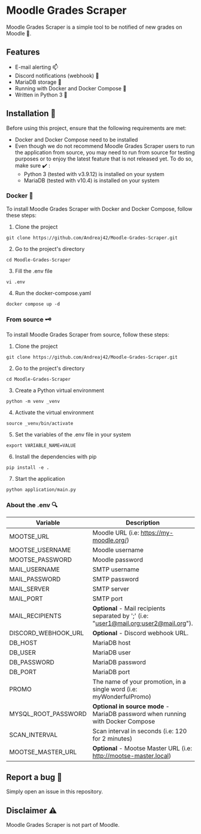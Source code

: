 # Moodle Grades Scraper
Moodle Grades Scraper is a simple tool to be notified of new grades on Moodle 💯.

## Features 
- E-mail alerting 📫
- Discord notifications (webhook) 🎤
- MariaDB storage 💾
- Running with Docker and Docker Compose 🐳
- Written in Python 3 🐍

## Installation 📓
Before using this project, ensure that the following requirements are met:
- Docker and Docker Compose need to be installed
- Even though we do not recommend Moodle Grades Scraper users to run the application from source, you may need to run from source for testing purposes or to enjoy the latest feature that is not released yet. To do so, make sure ✔️ :
  - Python 3 (tested with v3.9.12) is installed on your system
  - MariaDB (tested with v10.4) is installed on your system

### Docker 🐳
To install Moodle Grades Scraper with Docker and Docker Compose, follow these steps:

1. Clone the project
```
git clone https://github.com/Andreaj42/Moodle-Grades-Scraper.git
```
2. Go to the project's directory
```
cd Moodle-Grades-Scraper
```
3. Fill the .env file
```
vi .env
```
4. Run the docker-compose.yaml
```
docker compose up -d
```

### From source 🗝️
To install Moodle Grades Scraper from source, follow these steps:

1. Clone the project
```
git clone https://github.com/Andreaj42/Moodle-Grades-Scraper.git
```
2. Go to the project's directory
```
cd Moodle-Grades-Scraper
```
3. Create a Python virtual environment
```
python -m venv _venv
```
4. Activate the virtual environment
```
source _venv/bin/activate
```
5. Set the variables of the .env file in your system
```
export VARIABLE_NAME=VALUE
```
6. Install the dependencies with pip 
```
pip install -e .
```
7. Start the application
```
python application/main.py
```

### About the .env 🔍

| Variable          | Description               
|---------------------|------------------------------------------|
| MOOTSE_URL     | Moodle URL (i.e: https://my-moodle.org/)    |
| MOOTSE_USERNAME     | Moodle username                          |    
| MOOTSE_PASSWORD     | Moodle password                                 |    
| MAIL_USERNAME       | SMTP username                     |    
| MAIL_PASSWORD       | SMTP password |    
| MAIL_SERVER         | SMTP server                            |    
| MAIL_PORT           | SMTP port                                      |    
| MAIL_RECIPIENTS     | **Optional** - Mail recipients separated by ';' (i.e: "user1@mail.org;user2@mail.org").                       |    
| DISCORD_WEBHOOK_URL | **Optional** - Discord webhook URL.                                        |    
| DB_HOST             | MariaDB host                          |    
| DB_USER             | MariaDB user                                     |    
| DB_PASSWORD         | MariaDB password                                   |    
| DB_PORT             | MariaDB port                                     |    
| PROMO               | The name of your promotion, in a single word (i.e: myWonderfulPromo)                                      |    
| MYSQL_ROOT_PASSWORD | **Optional in source mode** - MariaDB password when running with Docker Compose                                   |    
| SCAN_INTERVAL       | Scan interval in seconds (i.e: 120 for 2 minutes)                                      |    
| MOOTSE_MASTER_URL       | **Optional** - Mootse Master URL (i.e: http://mootse-master.local)                                      |    

## Report a bug 🐛
Simply open an issue in this repository.


## Disclaimer ⚠️
Moodle Grades Scraper is not part of Moodle.
